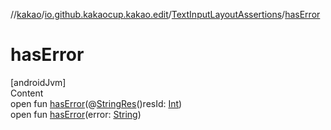 //[kakao](../../../index.md)/[io.github.kakaocup.kakao.edit](../index.md)/[TextInputLayoutAssertions](index.md)/[hasError](has-error.md)



# hasError  
[androidJvm]  
Content  
open fun [hasError](has-error.md)(@[StringRes](https://developer.android.com/reference/kotlin/androidx/annotation/StringRes.html)()resId: [Int](https://kotlinlang.org/api/latest/jvm/stdlib/kotlin/-int/index.html))  
open fun [hasError](has-error.md)(error: [String](https://kotlinlang.org/api/latest/jvm/stdlib/kotlin/-string/index.html))  



